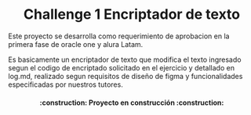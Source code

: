 <h1 align="center">Challenge 1 Encriptador de texto </h1>

Este proyecto se desarrolla como requerimiento de aprobacion en la primera fase de oracle one y alura Latam.

Es basicamente un encriptador de texto que modifica el texto ingresado segun el codigo de encriptado solicitado en el ejercicio y detallado en log.md, realizado segun requisitos de diseño de figma y funcionalidades especificadas por nuestros tutores.

<h4 align="center">
:construction: Proyecto en construcción :construction:
</h4>
